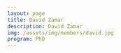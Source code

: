 ```yaml
---
layout: page
title: David Zamar
description: David Zamar
img: /assets/img/members/david.jpg
program: PhD
---
```


<img class="profile_img" src="{{ page.img | prepend: site.baseurl | prepend: site.url }}" alt=""/>